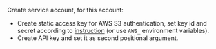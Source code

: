 Create service account, for this account:
- Create static access key for AWS S3 authentication, set key id and secret according to
[instruction](https://cloud.yandex.com/docs/storage/instruments/boto)
(or use `AWS_` environment variables).
- Create API key and set it as second positional argument.